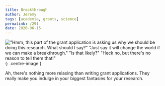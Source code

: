 ```yaml
---
title: Breakthrough
author: Jeremy
tags: [academia, grants, science]
permalink: /291
date: 2020-06-15
---
```


!["Hmm, this part of the grant application is asking us why we should be doing this research. What should I say?" "Just say it will change the world if we can make a breakthrough." "Is that likely?" "Heck no, but there's no reason to tell them that!"](https://res.cloudinary.com/dh3hm8pb7/image/upload/c_scale,q_auto:best,w_615/v1535842782/Handwaving/Published/Breakthrough.png){: .centre-image }

Ah, there's nothing more relaxing than writing grant applications. They really make you indulge in your biggest fantasies for your research.
